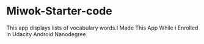 # Miwok-Starter-code
 This app displays lists of vocabulary words.I Made This App While i Enrolled in Udacity Android Nanodegree
